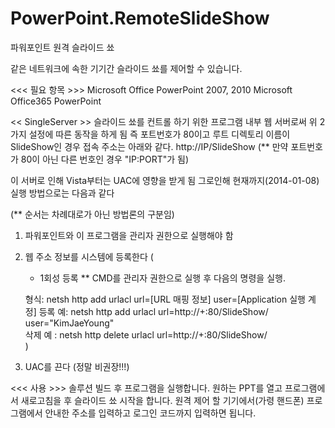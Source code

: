 # PowerPoint.RemoteSlideShow
파워포인트 원격 슬라이드 쑈

같은 네트워크에 속한 기기간 슬라이드 쑈를 제어할 수 있습니다.

<<< 필요 항목 >>>
Microsoft Office PowerPoint 2007, 2010
Microsoft Office365 PowerPoint

<< SingleServer >>
슬라이드 쑈를 컨트롤 하기 위한 프로그램 내부 웹 서버로써 위 2가지 설정에 따른 동작을 하게 됨
즉 포트번호가 80이고 루트 디렉토리 이름이 SlideShow인 경우 접속 주소는 아래와 같다.
http://IP/SlideShow
(** 만약 포트번호가 80이 아닌 다른 번호인 경우 "IP:PORT"가 됨)    

이 서버로 인해 Vista부터는 UAC에 영향을 받게 됨
그로인해 현재까지(2014-01-08) 실행 방법으로는 다음과 같다

(** 순서는 차례대로가 아닌 방법론의 구분임)    
1. 파워포인트와 이 프로그램을 관리자 권한으로 실행해야 함
2. 웹 주소 정보를 시스템에 등록한다
(
    * 1회성 등록
    ** CMD를 관리자 권한으로 실행 후 다음의 명령을 실행.

    형식: netsh http add urlacl url=[URL 매핑 정보] user=[Application 실행 계정]
    등록 예: netsh http add urlacl url=http://+:80/SlideShow/ user="KimJaeYoung"           
    삭제 예 : netsh http delete urlacl url=http://+:80/SlideShow/     
)
3. UAC를 끈다 (정말 비권장!!!)   

<<< 사용 >>>
솔루션 빌드 후 프로그램을 실행합니다.
원하는 PPT를 열고 프로그램에서 새로고침을 후 슬라이드 쑈 시작을 합니다.
원격 제어 할 기기에서(가령 핸드폰) 프로그램에서 안내한 주소를 입력하고
로그인 코드까지 입력하면 됩니다.
